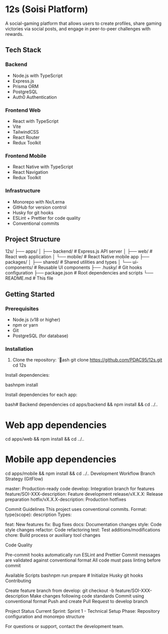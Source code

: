 ﻿# 12s (Soisi Platform)

A social-gaming platform that allows users to create profiles, share gaming victories via social posts, and engage in peer-to-peer challenges with rewards.

## Tech Stack

### Backend
- Node.js with TypeScript
- Express.js
- Prisma ORM
- PostgreSQL
- Auth0 Authentication

### Frontend Web
- React with TypeScript
- Vite
- TailwindCSS
- React Router
- Redux Toolkit

### Frontend Mobile
- React Native with TypeScript
- React Navigation
- Redux Toolkit

### Infrastructure
- Monorepo with Nx/Lerna
- GitHub for version control
- Husky for git hooks
- ESLint + Prettier for code quality
- Conventional commits

## Project Structure
12s/
├── apps/
│   ├── backend/          # Express.js API server
│   ├── web/              # React web application
│   └── mobile/           # React Native mobile app
├── packages/
│   ├── shared/           # Shared utilities and types
│   └── ui-components/    # Reusable UI components
├── .husky/               # Git hooks configuration
├── package.json          # Root dependencies and scripts
└── README.md            # This file

## Getting Started

### Prerequisites
- Node.js (v18 or higher)
- npm or yarn
- Git
- PostgreSQL (for database)

### Installation

1. Clone the repository:
`ash
git clone https://github.com/PDAC95/12s.git
cd 12s

Install dependencies:

bashnpm install

Install dependencies for each app:

bash# Backend dependencies
cd apps/backend && npm install && cd ../..

# Web app dependencies  
cd apps/web && npm install && cd ../..

# Mobile app dependencies
cd apps/mobile && npm install && cd ../..
Development Workflow
Branch Strategy (GitFlow)

master: Production-ready code
develop: Integration branch for features
feature/SOI-XXX-description: Feature development
release/vX.X.X: Release preparation
hotfix/vX.X.X-description: Production hotfixes

Commit Guidelines
This project uses conventional commits. Format: type(scope): description
Types:

feat: New features
fix: Bug fixes
docs: Documentation changes
style: Code style changes
refactor: Code refactoring
test: Test additions/modifications
chore: Build process or auxiliary tool changes

Code Quality

Pre-commit hooks automatically run ESLint and Prettier
Commit messages are validated against conventional format
All code must pass linting before commit

Available Scripts
bashnpm run prepare          # Initialize Husky git hooks
Contributing

Create feature branch from develop: git checkout -b feature/SOI-XXX-description
Make changes following code standards
Commit using conventional format
Push and create Pull Request to develop branch

Project Status
Current Sprint: Sprint 1 - Technical Setup
Phase: Repository configuration and monorepo structure

For questions or support, contact the development team.
